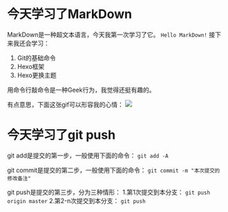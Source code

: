 # 今天学习了MarkDown
MarkDown是一种超文本语言，今天我第一次学习了它。
`Hello MarkDown!`
接下来我还会学习：

1. Git的基础命令
2. Hexo框架
3. Hexo更换主题

用命令行敲命令是一种Geek行为，我觉得还挺有趣的。

有点意思，下面这张gif可以形容我的心情：
![](https://qgt-style.oss-cn-hangzhou.aliyuncs.com/newcoursep4/g1/g1-2-2/tenor.gif)

# 今天学习了git push

git add是提交的第一步，一般使用下面的命令：
`git add -A`

 git commit是提交的第二步，一般使用下面的命令：
 `git commit -m "本次提交的修改备注"`

 git push是提交的第三步，分为三种情形：
 1.第1次提交到本分支：
   `git push origin master`
 2.第2-n次提交到本分支：
 `git push`